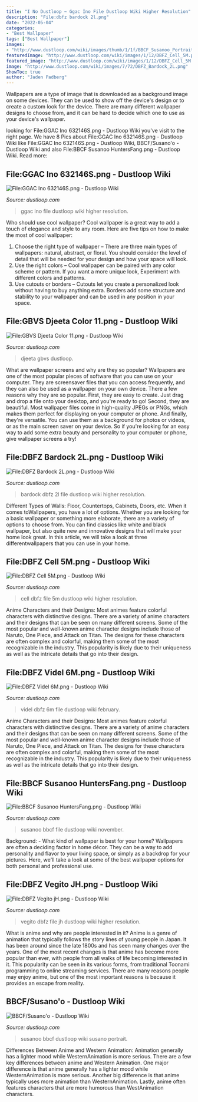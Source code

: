 ```yaml
---
title: "I No Dustloop ~ Ggac Ino File Dustloop Wiki Higher Resolution"
description: "File:dbfz bardock 2l.png"
date: "2022-05-04"
categories:
- "Best Wallpaper"
tags: ["Best Wallpaper"]
images:
- "http://www.dustloop.com/wiki/images/thumb/1/1f/BBCF_Susanoo_Portrait.png/335px-BBCF_Susanoo_Portrait.png"
featuredImage: "http://www.dustloop.com/wiki/images/1/12/DBFZ_Cell_5M.png"
featured_image: "http://www.dustloop.com/wiki/images/1/12/DBFZ_Cell_5M.png"
image: "http://www.dustloop.com/wiki/images/7/72/DBFZ_Bardock_2L.png"
ShowToc: true
author: "Jaden Padberg"
---
```



Wallpapers are a type of image that is downloaded as a background image on some devices. They can be used to show off the device's design or to create a custom look for the device. There are many different wallpaper designs to choose from, and it can be hard to decide which one to use as your device's wallpaper.

	

		
looking for File:GGAC Ino 632146S.png - Dustloop Wiki you've visit to the right page. We have 8 Pics about File:GGAC Ino 632146S.png - Dustloop Wiki like File:GGAC Ino 632146S.png - Dustloop Wiki, BBCF/Susano&#039;o - Dustloop Wiki and also File:BBCF Susanoo HuntersFang.png - Dustloop Wiki. Read more:
		
    
## File:GGAC Ino 632146S.png - Dustloop Wiki

<img loading=lazy src="http://www.dustloop.com/wiki/images/2/2b/GGAC_Ino_632146S.png" onerror="this.onerror=null;this.src='https://tse4.mm.bing.net/th?id=OIP.UCxlE5Fk2CiMkZEgYA_rzQAAAA&amp;pid=15.1';" alt="File:GGAC Ino 632146S.png - Dustloop Wiki">

_Source: dustloop.com_

>ggac ino file dustloop wiki higher resolution. 

	

Who should use cool wallpaper?
Cool wallpaper is a great way to add a touch of elegance and style to any room. Here are five tips on how to make the most of cool wallpaper: 
1) Choose the right type of wallpaper – There are three main types of wallpapers: natural, abstract, or floral. You should consider the level of detail that will be needed for your design and how your space will look. 
2) Use the right colors – Cool wallpaper can be paired with any color scheme or pattern. If you want a more unique look, Experiment with different colors and patterns. 
3) Use cutouts or borders – Cutouts let you create a personalized look without having to buy anything extra. Borders add some structure and stability to your wallpaper and can be used in any position in your space.

    
## File:GBVS Djeeta Color 11.png - Dustloop Wiki

<img loading=lazy src="http://www.dustloop.com/wiki/images/b/b4/GBVS_Djeeta_Color_11.png" onerror="this.onerror=null;this.src='https://tse2.mm.bing.net/th?id=OIP.90cHTwZk9pdK_TiSAfwBXwAAAA&amp;pid=15.1';" alt="File:GBVS Djeeta Color 11.png - Dustloop Wiki">

_Source: dustloop.com_

>djeeta gbvs dustloop. 

	

What are wallpaper screens and why are they so popular?
Wallpapers are one of the most popular pieces of software that you can use on your computer. They are screensaver files that you can access frequently, and they can also be used as a wallpaper on your own device. There a few reasons why they are so popular. First, they are easy to create. Just drag and drop a file onto your desktop, and you're ready to go! Second, they are beautiful. Most wallpaper files come in high-quality JPEGs or PNGs, which makes them perfect for displaying on your computer or phone. And finally, they're versatile. You can use them as a background for photos or videos, or as the main screen saver on your device. So if you're looking for an easy way to add some extra beauty and personality to your computer or phone, give wallpaper screens a try!

    
## File:DBFZ Bardock 2L.png - Dustloop Wiki

<img loading=lazy src="http://www.dustloop.com/wiki/images/7/72/DBFZ_Bardock_2L.png" onerror="this.onerror=null;this.src='https://tse2.mm.bing.net/th?id=OIP.fX03BbiyWke7wn7OOAlHCAHaEv&amp;pid=15.1';" alt="File:DBFZ Bardock 2L.png - Dustloop Wiki">

_Source: dustloop.com_

>bardock dbfz 2l file dustloop wiki higher resolution. 

	

Different Types of Walls: Floor, Countertops, Cabinets, Doors, etc.
When it comes toWallpapers, you have a lot of options. Whether you are looking for a basic wallpaper or something more elaborate, there are a variety of options to choose from. You can find classics like white and black wallpaper, but also quite new and innovative designs that will make your home look great. In this article, we will take a look at three differentwallpapers that you can use in your home.

    
## File:DBFZ Cell 5M.png - Dustloop Wiki

<img loading=lazy src="http://www.dustloop.com/wiki/images/1/12/DBFZ_Cell_5M.png" onerror="this.onerror=null;this.src='https://tse4.mm.bing.net/th?id=OIP.HcXY4fJgYgsA3h7cp7PWcAHaFE&amp;pid=15.1';" alt="File:DBFZ Cell 5M.png - Dustloop Wiki">

_Source: dustloop.com_

>cell dbfz file 5m dustloop wiki higher resolution. 

	

Anime Characters and their Designs: Most animes feature colorful characters with distinctive designs.
There are a variety of anime characters and their designs that can be seen on many different screens. Some of the most popular and well-known anime character designs include those of Naruto, One Piece, and Attack on Titan. The designs for these characters are often complex and colorful, making them some of the most recognizable in the industry. This popularity is likely due to their uniqueness as well as the intricate details that go into their design.

    
## File:DBFZ Videl 6M.png - Dustloop Wiki

<img loading=lazy src="https://www.dustloop.com/wiki/images/archive/9/9a/20200427105558!DBFZ_Videl_6M.png" onerror="this.onerror=null;this.src='https://tse1.mm.bing.net/th?id=OIP.tUYp586KqjxMnAs3wSmDJwHaIW&amp;pid=15.1';" alt="File:DBFZ Videl 6M.png - Dustloop Wiki">

_Source: dustloop.com_

>videl dbfz 6m file dustloop wiki february. 

	

Anime Characters and their Designs: Most animes feature colorful characters with distinctive designs.
There are a variety of anime characters and their designs that can be seen on many different screens. Some of the most popular and well-known anime character designs include those of Naruto, One Piece, and Attack on Titan. The designs for these characters are often complex and colorful, making them some of the most recognizable in the industry. This popularity is likely due to their uniqueness as well as the intricate details that go into their design.

    
## File:BBCF Susanoo HuntersFang.png - Dustloop Wiki

<img loading=lazy src="http://www.dustloop.com/wiki/images/archive/e/ea/20170728021026!BBCF_Susanoo_HuntersFang.png" onerror="this.onerror=null;this.src='https://tse3.mm.bing.net/th?id=OIP.fBRhbMZNs4g2eXOvm4UW5gHaHG&amp;pid=15.1';" alt="File:BBCF Susanoo HuntersFang.png - Dustloop Wiki">

_Source: dustloop.com_

>susanoo bbcf file dustloop wiki november. 

	

Background: - What kind of wallpaper is best for your home?
Wallpapers are often a deciding factor in home décor. They can be a way to add personality and flavor to your living space, or simply as a backdrop for your pictures. Here, we'll take a look at some of the best wallpaper options for both personal and professional use.

    
## File:DBFZ Vegito JH.png - Dustloop Wiki

<img loading=lazy src="http://www.dustloop.com/wiki/images/d/d4/DBFZ_Vegito_jH.png" onerror="this.onerror=null;this.src='https://tse3.mm.bing.net/th?id=OIP.0Jk3P78pxZGq3-ZV9FG6SQHaF5&amp;pid=15.1';" alt="File:DBFZ Vegito jH.png - Dustloop Wiki">

_Source: dustloop.com_

>vegito dbfz file jh dustloop wiki higher resolution. 

	

What is anime and why are people interested in it?
Anime is a genre of animation that typically follows the story lines of young people in Japan. It has been around since the late 1800s and has seen many changes over the years. One of the most recent changes is that anime has become more popular than ever, with people from all walks of life becoming interested in it. This popularity can be seen in its various forms, from traditional Toonami programming to online streaming services. There are many reasons people may enjoy anime, but one of the most important reasons is because it provides an escape from reality.

    
## BBCF/Susano&#039;o - Dustloop Wiki

<img loading=lazy src="http://www.dustloop.com/wiki/images/thumb/1/1f/BBCF_Susanoo_Portrait.png/335px-BBCF_Susanoo_Portrait.png" onerror="this.onerror=null;this.src='https://tse4.mm.bing.net/th?id=OIP.kOyRt3tzmMFlk5XTCWounwAAAA&amp;pid=15.1';" alt="BBCF/Susano&#039;o - Dustloop Wiki">

_Source: dustloop.com_

>susanoo bbcf dustloop wiki susano portrait. 

	

Differences Between Anime and Western Animation: Animation generally has a lighter mood while WesternAnimation is more serious.
There are a few key differences between anime and Western Animation. One major difference is that anime generally has a lighter mood while WesternAnimation is more serious. Another big difference is that anime typically uses more animation than WesternAnimation. Lastly, anime often features characters that are more humorous than WestAnimation characters.


